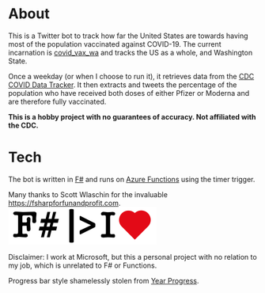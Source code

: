 # About

This is a Twitter bot to track how far the United States are towards having most of the population vaccinated against COVID-19. The current incarnation is [covid_vax_wa](https://twitter.com/covid_vax_wa) and tracks the US as a whole, and Washington State.

Once a weekday (or when I choose to run it), it retrieves data from the [CDC COVID Data Tracker](https://covid.cdc.gov/covid-data-tracker/#vaccinations). It then extracts and tweets the percentage of the population who have received both doses of either Pfizer or Moderna and are therefore fully vaccinated.

**This is a hobby project with no guarantees of accuracy. Not affiliated with the CDC.**


# Tech

The bot is written in [F#](https://fsharp.org/) and runs on [Azure Functions](https://azure.microsoft.com/en-us/services/functions/) using the timer trigger.

Many thanks to Scott Wlaschin for the invaluable https://fsharpforfunandprofit.com.
![F# |> I *heart*](./I_Heart_Fsharp_Long_Black_300x75.png)

Disclaimer: I work at Microsoft, but this a personal project with no relation to my job, which is unrelated to F# or Functions.

Progress bar style shamelessly stolen from [Year Progress](https://twitter.com/year_progress).